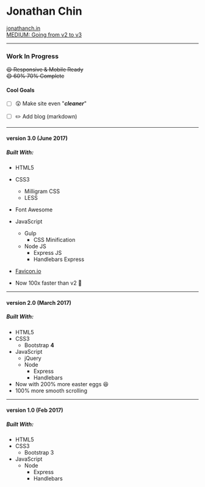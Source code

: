 # Jonathan Chin

[jonathanch.in](http://www.jonathanch.in/)   
[MEDIUM: Going from v2 to v3](https://medium.com/@chinjon/de-bloating-my-developer-portfolio-f79f6a4d537)   

***  
### Work In Progress  

~~:laughing: Responsive & Mobile Ready~~  
~~:smile: <s>60%</s> 70% Complete~~  

#### Cool Goals

- [ ] :astonished: Make site even "***cleaner***"
- [ ] :pencil2: Add blog (markdown)


***  

#### version 3.0 (June 2017)

##### Built With:  

- HTML5
- CSS3 
    - Milligram CSS
    - LESS
- Font Awesome
- JavaScript
    - Gulp
        - CSS Minification
    - Node JS
        - Express JS
        - Handlebars Express
- [Favicon.io](https://favicon.io/index.html)

- Now 100x faster than v2 :running:  

***

#### version 2.0 (March 2017)

##### Built With:

- HTML5
- CSS3
    - Bootstrap **4**
- JavaScript
    - jQuery
    - Node
        - Express
        - Handlebars
- Now with 200% more easter eggs :laughing:
- 100% more smooth scrolling

***

#### version 1.0 (Feb 2017)

##### Built With:

- HTML5
- CSS3
    - Bootstrap 3
- JavaScript
    - Node
        - Express
        - Handlebars